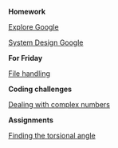 **Homework**

[Explore Google](https://google.com)

[System Design Google](https://www.youtube.com/watch?v=CeGtqouT8eA)


**For Friday**

[File handling](https://www.youtube.com/watch?v=ixEeeNjjOJ0)


**Coding challenges**

[Dealing with complex numbers](https://www.hackerrank.com/challenges/class-1-dealing-with-complex-numbers)

**Assignments**

[Finding the torsional angle](https://www.hackerrank.com/challenges/class-2-find-the-torsional-angle)
